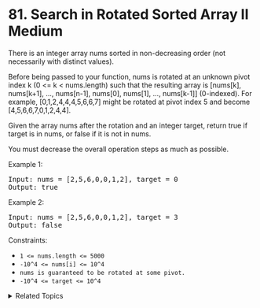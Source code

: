 # 81. Search in Rotated Sorted Array II<br> Medium

There is an integer array nums sorted in non-decreasing order (not necessarily with distinct values).

Before being passed to your function, nums is rotated at an unknown pivot index k (0 <= k < nums.length) such that the resulting array is [nums[k], nums[k+1], ..., nums[n-1], nums[0], nums[1], ..., nums[k-1]] (0-indexed). For example, [0,1,2,4,4,4,5,6,6,7] might be rotated at pivot index 5 and become [4,5,6,6,7,0,1,2,4,4].

Given the array nums after the rotation and an integer target, return true if target is in nums, or false if it is not in nums.

You must decrease the overall operation steps as much as possible.

Example 1:

<pre>
Input: nums = [2,5,6,0,0,1,2], target = 0
Output: true
</pre>

Example 2:

<pre>
Input: nums = [2,5,6,0,0,1,2], target = 3
Output: false
</pre>

Constraints:

- `1 <= nums.length <= 5000`
- `-10^4 <= nums[i] <= 10^4`
- `nums is guaranteed to be rotated at some pivot.`
- `-10^4 <= target <= 10^4`

<details>

<summary> Related Topics </summary>

-   `Array`
-   `Binary Search`

</details>